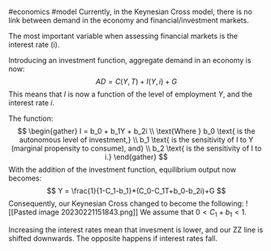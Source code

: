 #economics #model
Currently, in the Keynesian Cross model, there is no link between demand in the economy and financial/investment markets.

The most important variable when assessing financial markets is the interest rate (i).

Introducing an investment function, aggregate demand in an economy is now:
$$
AD = C(Y,T) + I(Y,i) + G
$$
This means that *I* is now a function of the level of employment *Y*, and the interest rate *i*.

The function:
$$
\begin{gather}
I = b_0 + b_1Y + b_2i \\
\text{Where } b_0 \text{ is the autonomous level of investment,} \\
b_1 \text{ is the sensitivity of I to Y (marginal propensity to consume), and} \\
b_2 \text{ is the sensitivity of I to i.}
\end{gather}
$$
With the addition of the investment function, equilibrium output now becomes:
$$
Y = \frac{1}{1-C_1-b_1}*(C_0-C_1T+b_0-b_2i)+G
$$
Consequently, our Keynesian Cross changed to become the following:
![[Pasted image 20230221151843.png]]
We assume that $0 < C_1+b_1 < 1$.

Increasing the interest rates mean that invesment is lower, and our ZZ line is shifted downwards. The opposite happens if interest rates fall.
